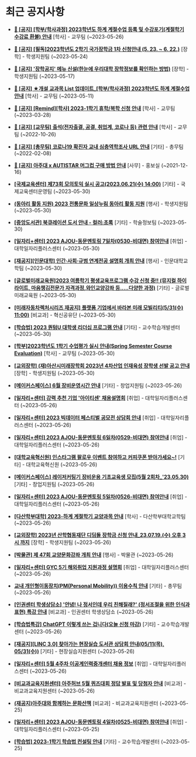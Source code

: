 # 최근 공지사항

* **[📌 [공지] [학부/학사과정] 2023학년도 하계 계절수업 등록 및 수강포기(계절학기 수강료 환불) 안내](http://ajou.ac.kr/kr/ajou/notice.do?mode=view&amp;articleNo=215210&amp;article.offset=0&amp;articleLimit=30)**
 [학사] - 교무팀 (~2023-05-26)

* **[📌 [공지] [필독]2023학년도 2학기 국가장학금 1차 신청안내 (5. 23. ~ 6. 22.)](http://ajou.ac.kr/kr/ajou/notice.do?mode=view&amp;articleNo=215084&amp;article.offset=0&amp;articleLimit=30)**
 [장학] - 학생지원팀 (~2023-05-24)

* **[📌 [공지] &#x27;장학공지&#x27; 메뉴 신설(한눈에 우리대학 장학정보를 확인하는 방법)](http://ajou.ac.kr/kr/ajou/notice.do?mode=view&amp;articleNo=214764&amp;article.offset=0&amp;articleLimit=30)**
 [장학] - 학생지원팀 (~2023-05-17)

* **[📌 [공지] ★개설 교과목 List 업데이트_[학부/학사과정] 2023학년도 하계 계절수업 안내](http://ajou.ac.kr/kr/ajou/notice.do?mode=view&amp;articleNo=214493&amp;article.offset=0&amp;articleLimit=30)**
 [학사] - 교무팀 (~2023-05-11)

* **[📌 [공지] [Remind][학사] 2023-1학기 휴학/복학 신청 안내](http://ajou.ac.kr/kr/ajou/notice.do?mode=view&amp;articleNo=212711&amp;article.offset=0&amp;articleLimit=30)**
 [학사] - 교무팀 (~2023-03-28)

* **[📌 [공지] [교무팀] 출석(전자출결, 공결, 취업계, 코로나 등) 관련 안내](http://ajou.ac.kr/kr/ajou/notice.do?mode=view&amp;articleNo=205552&amp;article.offset=0&amp;articleLimit=30)**
 [학사] - 교무팀 (~2022-10-26)

* **[📌 [공지] [총무팀] 코로나19 확진자 교내 심층역학조사 URL 안내](http://ajou.ac.kr/kr/ajou/notice.do?mode=view&amp;articleNo=180493&amp;article.offset=0&amp;articleLimit=30)**
 [기타] - 총무팀 (~2022-02-08)

* **[📌 [공지] 아주대 x AUTISTAR 머그컵 구매 방법 안내](http://ajou.ac.kr/kr/ajou/notice.do?mode=view&amp;articleNo=147976&amp;article.offset=0&amp;articleLimit=30)**
 [사무] - 홍보실 (~2021-12-16)

* **[[국제교육센터] 제73회 모의토익 실시 공고(2023.06.21(수) 14:00)](http://ajou.ac.kr/kr/ajou/notice.do?mode=view&amp;articleNo=215269&amp;article.offset=0&amp;articleLimit=30)**
 [기타] - 국제교육센터운영팀 (~2023-05-30)

* **[(동아리 활동 지원) 2023 전통문화 일상누림 동아리 활동 지원](http://ajou.ac.kr/kr/ajou/notice.do?mode=view&amp;articleNo=215267&amp;article.offset=0&amp;articleLimit=30)**
 [행사] - 학생지원팀 (~2023-05-30)

* **[[중앙도서관] 북큐레이션 도서 안내 - 컬러:초록](http://ajou.ac.kr/kr/ajou/notice.do?mode=view&amp;articleNo=215260&amp;article.offset=0&amp;articleLimit=30)**
 [기타] - 학술정보팀 (~2023-05-30)

* **[[일자리+센터] 2023 AJOU-동문멘토링 7일차(0530-비대면) 참여안내](http://ajou.ac.kr/kr/ajou/notice.do?mode=view&amp;articleNo=215254&amp;article.offset=0&amp;articleLimit=30)**
 [취업] - 대학일자리플러스센터 (~2023-05-30)

* **[[재공지][인문대학] 인간·사회·규범 연계전공 설명회 개최 안내](http://ajou.ac.kr/kr/ajou/notice.do?mode=view&amp;articleNo=215248&amp;article.offset=0&amp;articleLimit=30)**
 [행사] - 인문대학교학팀 (~2023-05-30)

* **[[글로벌미래교육원]2023 여름학기 평생교육프로그램 수강 신청 중!! (뮤지컬 하이라이트, 마음챙김전문가 자격과정,와인교양강좌 등.....다양한 과정)](http://ajou.ac.kr/kr/ajou/notice.do?mode=view&amp;articleNo=215247&amp;article.offset=0&amp;articleLimit=30)**
 [기타] - 글로벌미래교육원 (~2023-05-30)

* **[[미래자동차렉처시리즈 재공지] 플랫폼 기업에서 바라본 미래 모빌리티(5/31(수) 11:00)](http://ajou.ac.kr/kr/ajou/notice.do?mode=view&amp;articleNo=215245&amp;article.offset=0&amp;articleLimit=30)**
 [비교과] - 혁신공유단 (~2023-05-30)

* **[[학습법] 2023 퀀텀U 대학생 리더십 프로그램 안내](http://ajou.ac.kr/kr/ajou/notice.do?mode=view&amp;articleNo=215237&amp;article.offset=0&amp;articleLimit=30)**
 [기타] - 교수학습개발센터 (~2023-05-30)

* **[[학부]2023학년도 1학기 수업평가 실시 안내(Spring Semester Course Evaluation)](http://ajou.ac.kr/kr/ajou/notice.do?mode=view&amp;articleNo=215232&amp;article.offset=0&amp;articleLimit=30)**
 [학사] - 교무팀 (~2023-05-30)

* **[[교외장학] (재)아산시미래장학회 2023년 4차산업 인재육성 장학생 선발 공고 안내](http://ajou.ac.kr/kr/ajou/notice.do?mode=view&amp;articleNo=215228&amp;article.offset=0&amp;articleLimit=30)**
 [장학] - 학생지원팀 (~2023-05-30)

* **[[메이커스페이스] 6월 장비운영시간 안내](http://ajou.ac.kr/kr/ajou/notice.do?mode=view&amp;articleNo=215218&amp;article.offset=0&amp;articleLimit=30)**
 [기타] - 창업지원팀 (~2023-05-26)

* **[[일자리+센터] 강력 추천 기업 &#x27;아이티센&#x27; 채용설명회](http://ajou.ac.kr/kr/ajou/notice.do?mode=view&amp;articleNo=215214&amp;article.offset=0&amp;articleLimit=30)**
 [취업] - 대학일자리플러스센터 (~2023-05-26)

* **[[일자리+센터] 2023 빅데이터 페스티벌 공모전 상담회 안내](http://ajou.ac.kr/kr/ajou/notice.do?mode=view&amp;articleNo=215213&amp;article.offset=0&amp;articleLimit=30)**
 [취업] - 대학일자리플러스센터 (~2023-05-26)

* **[[일자리+센터] 2023 AJOU-동문멘토링 6일차(0529-비대면) 참여안내](http://ajou.ac.kr/kr/ajou/notice.do?mode=view&amp;articleNo=215212&amp;article.offset=0&amp;articleLimit=30)**
 [취업] - 대학일자리플러스센터 (~2023-05-26)

* **[[대학교육혁신원] 인스타그램 팔로우 이벤트 참여하고 커피쿠폰 받아가세요~!](http://ajou.ac.kr/kr/ajou/notice.do?mode=view&amp;articleNo=215208&amp;article.offset=0&amp;articleLimit=30)**
 [기타] - 대학교육혁신원 (~2023-05-26)

* **[[메이커스페이스] 레이저커팅기 장비운용 기초교육생 모집(5월 2회차_&#x27;23.05.30)](http://ajou.ac.kr/kr/ajou/notice.do?mode=view&amp;articleNo=215207&amp;article.offset=0&amp;articleLimit=30)**
 [기타] - 창업지원팀 (~2023-05-26)

* **[[일자리+센터] 2023 AJOU-동문멘토링 5일차(0526-비대면) 참여안내](http://ajou.ac.kr/kr/ajou/notice.do?mode=view&amp;articleNo=215200&amp;article.offset=0&amp;articleLimit=30)**
 [취업] - 대학일자리플러스센터 (~2023-05-26)

* **[[다산학부대학] 2023-하계 계절학기 교양과목 안내](http://ajou.ac.kr/kr/ajou/notice.do?mode=view&amp;articleNo=215197&amp;article.offset=0&amp;articleLimit=30)**
 [학사] - 다산학부대학교학팀 (~2023-05-26)

* **[[교외장학] 2023년 산학협동재단 디딤돌 장학금 신청 안내_23.07.19.(수) 오후 3시 까지](http://ajou.ac.kr/kr/ajou/notice.do?mode=view&amp;articleNo=215189&amp;article.offset=0&amp;articleLimit=30)**
 [장학] - 학생지원팀 (~2023-05-26)

* **[[박물관] 제 47회 교양문화강좌 개최 안내](http://ajou.ac.kr/kr/ajou/notice.do?mode=view&amp;articleNo=215187&amp;article.offset=0&amp;articleLimit=30)**
 [행사] - 박물관 (~2023-05-26)

* **[[일자리+센터] GYC 5기 해외취업 지원과정 설명회](http://ajou.ac.kr/kr/ajou/notice.do?mode=view&amp;articleNo=215177&amp;article.offset=0&amp;articleLimit=30)**
 [취업] - 대학일자리플러스센터 (~2023-05-26)

* **[교내 개인형이동장치(PM(Personal Mobility)) 이용수칙 안내](http://ajou.ac.kr/kr/ajou/notice.do?mode=view&amp;articleNo=215176&amp;article.offset=0&amp;articleLimit=30)**
 [기타] - 총무팀 (~2023-05-26)

* **[[인권센터 학생상담소] &#x27;안녕! 나 정서인데 우리 친해질래?&#x27; (정서조절을 위한 인식과 표현) 특강 안내](http://ajou.ac.kr/kr/ajou/notice.do?mode=view&amp;articleNo=215162&amp;article.offset=0&amp;articleLimit=30)**
 [비교과] - 인권센터 학생상담소 (~2023-05-26)

* **[[학습법특강] ChatGPT 이렇게 쓰는 겁니다(오늘 신청 마감)](http://ajou.ac.kr/kr/ajou/notice.do?mode=view&amp;articleNo=215155&amp;article.offset=0&amp;articleLimit=30)**
 [기타] - 교수학습개발센터 (~2023-05-26)

* **[[재공지][LINC 3.0] 찾아가는 현장실습 도서관 상담회 안내(05/11(목), 05/31(수))](http://ajou.ac.kr/kr/ajou/notice.do?mode=view&amp;articleNo=215154&amp;article.offset=0&amp;articleLimit=30)**
 [기타] - 현장실습지원센터 (~2023-05-26)

* **[[일자리+센터] 5월 4주차 이공계인력중개센터 채용 정보](http://ajou.ac.kr/kr/ajou/notice.do?mode=view&amp;articleNo=215151&amp;article.offset=0&amp;articleLimit=30)**
 [취업] - 대학일자리플러스센터 (~2023-05-26)

* **[[비교과교육지원센터] 아주허브 5월 퀴즈대회 정답 발표 및 당첨자 안내](http://ajou.ac.kr/kr/ajou/notice.do?mode=view&amp;articleNo=215150&amp;article.offset=0&amp;articleLimit=30)**
 [비교과] - 비교과교육지원센터 (~2023-05-26)

* **[(재공지)아주대와 함께하는 문화산책](http://ajou.ac.kr/kr/ajou/notice.do?mode=view&amp;articleNo=215140&amp;article.offset=0&amp;articleLimit=30)**
 [비교과] - 비교과교육지원센터 (~2023-05-25)

* **[[일자리+센터] 2023 AJOU-동문멘토링 4일차(0525-비대면) 참여안내](http://ajou.ac.kr/kr/ajou/notice.do?mode=view&amp;articleNo=215132&amp;article.offset=0&amp;articleLimit=30)**
 [취업] - 대학일자리플러스센터 (~2023-05-25)

* **[[학습법] 2023-1학기 학습법 컨설팅 안내](http://ajou.ac.kr/kr/ajou/notice.do?mode=view&amp;articleNo=215127&amp;article.offset=0&amp;articleLimit=30)**
 [기타] - 교수학습개발센터 (~2023-05-25)
